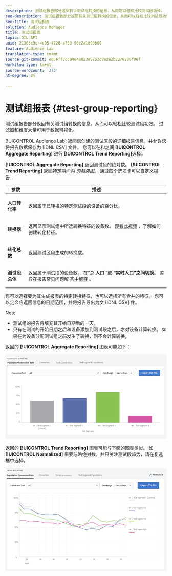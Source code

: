 ```yaml
---
description: 测试组报告部分返回有关测试组转换的信息，从而可以轻松比较测试段功效。 过滤器和维度大量可用于数据可视化。
seo-description: 测试组报告部分返回有关测试组转换的信息，从而可以轻松比较测试段功效。 过滤器和维度大量可用于数据可视化。
seo-title: 测试组报表
solution: Audience Manager
title: 测试组报表
topic: DIL API
uuid: 21303c3e-4c05-4728-a759-96c2a1d99b69
feature: Audience Lab
translation-type: tm+mt
source-git-commit: e05eff3cc04e4a82399752c862e2b2370286f96f
workflow-type: tm+mt
source-wordcount: '373'
ht-degree: 2%

---
```



# 测试组报表 {#test-group-reporting}

测试组报告部分返回有关测试组转换的信息，从而可以轻松比较测试段功效。 过滤器和维度大量可用于数据可视化。

[!UICONTROL Audience Lab] 返回您创建的测试区段的详细报告信息，并允许您将报告数据保存为 [!DNL CSV] 文件。 您可以在和之间 **[!UICONTROL Aggregate Reporting]** 进行 **[!UICONTROL Trend Reporting]**&#x200B;选择。

**[!UICONTROL Aggregate Reporting]** 返回测试段的绝对数。 **[!UICONTROL Trend Reporting]** 返回特定期间内 *的趋势图*。 通过四个选项卡可以自定义报告：

<table id="table_446384AE9A36408A9C570CB7DB72C3D6"> 
 <thead> 
  <tr> 
   <th colname="col1" class="entry"> 参数 </th> 
   <th colname="col2" class="entry"> 描述 </th> 
  </tr> 
 </thead>
 <tbody> 
  <tr> 
   <td colname="col1"> <p> <b><span class="uicontrol"> 人口转化率</span></b> </p> </td> 
   <td colname="col2"> <p>返回属于已转换的特定测试段的设备的百分比。 </p> </td> 
  </tr> 
  <tr> 
   <td colname="col1"> <p> <b><span class="uicontrol"> 转换器</span></b> </p> </td> 
   <td colname="col2"> <p>返回显示测试组中所选转换特征的设备数。 <a href="https://helpx.adobe.com/audience-manager/kt/using/creating-conversion-traits-feature-video-use.html" format="https" scope="external"> 观看此视频</a> ，了解如何创建转化特征。 </p> </td> 
  </tr> 
  <tr> 
   <td colname="col1"> <p> <b><span class="uicontrol"> 转化总数</span></b> </p> </td> 
   <td colname="col2"> <p>返回测试区段生成的转换数。 </p> </td> 
  </tr> 
  <tr> 
   <td colname="col1"> <p> <b><span class="uicontrol"> 测试段总体</span></b> </p> </td> 
   <td colname="col2"> <p>返回属于测试段的设备数。 在“总 <b><span class="uicontrol"> 人口</span></b> ”或 <b><span class="uicontrol"> “实时人口”之间切换</span></b>。 差异在报告常见问题解 <a href="../../faq/faq-reporting.md"> 答中解释</a> 。 </p> </td>
  </tr>
 </tbody>
</table>

您可以选择要为其生成报表的特定转换特征，也可以选择所有合并的特征。 您可以定义应返回信息的日期范围，并将报告导出为文 [!DNL CSV] 件。

>[!NOTE]
>
>* 测试组的报告将填充其开始日期后的一天。
>* 只有在测试的开始日期之后和设备添加到测试段之后，才对设备计算转换。 如果在为设备分配测试组之前发生了转换，则不会计算转换。


返回的 **[!UICONTROL Aggregate Reporting]** 图表可能如下：

![](assets/aggregate-reporting.PNG)

返回的 **[!UICONTROL Trend Reporting]** 图表可能与下面的图表类似。 如 **[!UICONTROL Normalized]** 果要忽略绝对数，并只关注测试段趋势，请在复选框中选择。

![](assets/trend-reporting.PNG)